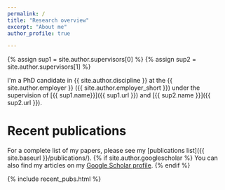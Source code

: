```yaml
---
permalink: /
title: "Research overview"
excerpt: "About me"
author_profile: true

---
```

{% assign sup1 = site.author.supervisors[0] %}
{% assign sup2 = site.author.supervisors[1] %}


I'm a PhD candidate in {{ site.author.discipline }} at the {{ site.author.employer }} ({{ site.author.employer_short }}) under the supervision of [{{ sup1.name}}]({{ sup1.url }}) and [{{ sup2.name }}]({{ sup2.url }}).


Recent publications
======

For a complete list of my papers, please see my [publications list]({{ site.baseurl }}/publications/). {% if site.author.googlescholar %}
  You can also find my articles on my [Google Scholar profile]({{site.author.googlescholar}}).
{% endif %}

{% include recent_pubs.html %}
